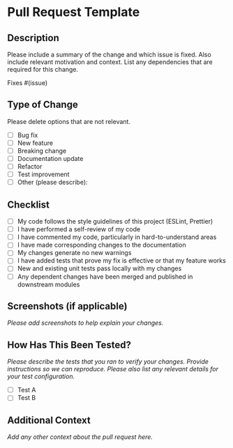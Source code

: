# Pull Request Template

## Description

Please include a summary of the change and which issue is fixed. Also include relevant motivation and context. List any dependencies that are required for this change.

Fixes #(issue)

## Type of Change

Please delete options that are not relevant.

- [ ] Bug fix
- [ ] New feature
- [ ] Breaking change
- [ ] Documentation update
- [ ] Refactor
- [ ] Test improvement
- [ ] Other (please describe):

## Checklist

- [ ] My code follows the style guidelines of this project (ESLint, Prettier)
- [ ] I have performed a self-review of my code
- [ ] I have commented my code, particularly in hard-to-understand areas
- [ ] I have made corresponding changes to the documentation
- [ ] My changes generate no new warnings
- [ ] I have added tests that prove my fix is effective or that my feature works
- [ ] New and existing unit tests pass locally with my changes
- [ ] Any dependent changes have been merged and published in downstream modules

## Screenshots (if applicable)

_Please add screenshots to help explain your changes._

## How Has This Been Tested?

_Please describe the tests that you ran to verify your changes. Provide instructions so we can reproduce. Please also list any relevant details for your test configuration._

- [ ] Test A
- [ ] Test B

## Additional Context

_Add any other context about the pull request here._
